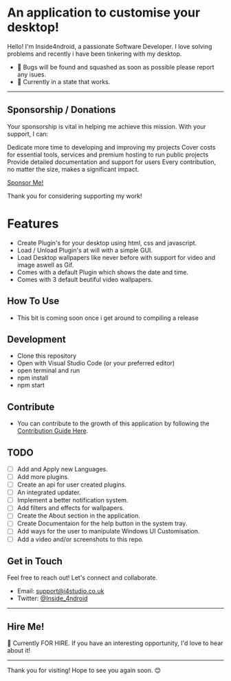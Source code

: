 # An application to customise your desktop!

Hello! I'm Inside4ndroid, a passionate Software Developer. I love solving problems and recently i have been tinkering with my desktop.

- 🐛 Bugs will be found and squashed as soon as possible please report any isues.
- 🌱 Currently in a state that works.

---

## Sponsorship / Donations

Your sponsorship is vital in helping me achieve this mission. With your support, I can:

Dedicate more time to developing and improving my projects
Cover costs for essential tools, services and premium hosting to run public projects
Provide detailed documentation and support for users
Every contribution, no matter the size, makes a significant impact.

[Sponsor Me!](https://github.com/sponsors/Inside4ndroid)

Thank you for considering supporting my work!

# Features

- Create Plugin's for your desktop using html, css and javascript.
- Load / Unload Plugin's at will with a simple GUI.
- Load Desktop wallpapers like never before with support for video and image aswell as Gif.
- Comes with a default Plugin which shows the date and time.
- Comes with 3 default beutiful video wallpapers.

## How To Use

- This bit is coming soon once i get around to compiling a release

## Development

- Clone this repository
- Open with Visual Studio Code (or your preferred editor)
- open terminal and run
- npm install
- npm start

## Contribute

- You can contribute to the growth of this application by following the [Contribution Guide Here](https://github.com/Inside4ndroid/DeskEngine/blob/main/CONTRIBUTING.md).

## TODO

- [ ] Add and Apply new Languages.
- [ ] Add more plugins.
- [ ] Create an api for user created plugins.
- [ ] An integrated updater.
- [ ] Implement a better notification system.
- [ ] Add filters and effects for wallpapers.
- [ ] Create the About section in the application.
- [ ] Create Documentaion for the help button in the system tray.
- [ ] Add ways for the user to manipulate Windows UI Customisation.
- [ ] Add a video and/or screenshots to this repo.

## Get in Touch

Feel free to reach out! Let's connect and collaborate.

- Email: support@i4studio.co.uk
- Twitter: [@Inside_4ndroid](https://twitter.com/Inside_4ndroid)

---

## Hire Me!

👀 Currently FOR HIRE. If you have an interesting opportunity, I'd love to hear about it!

---

Thank you for visiting! Hope to see you again soon. 😊
